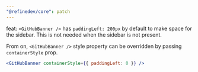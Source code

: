 ```yaml
---
"@refinedev/core": patch
---
```


feat: `<GitHubBanner />` has `paddingLeft: 200px` by default to make space for the sidebar. This is not needed when the sidebar is not present.

From on, `<GitHubBanner />` style property can be overridden by passing `containerStyle` prop.

```jsx
<GitHubBanner containerStyle={{ paddingLeft: 0 }} />
```
